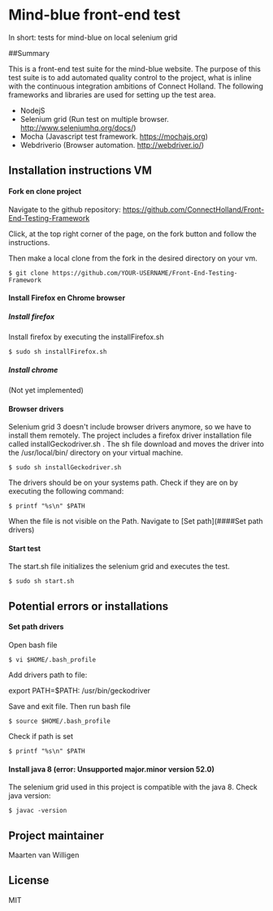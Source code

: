 # Mind-blue front-end test
In short: tests for mind-blue on local selenium grid

##Summary

This is a front-end test suite for the mind-blue website. The purpose of this test suite is to add automated quality control to the project, what is inline with the continuous integration ambitions of Connect Holland. The following frameworks and libraries are used for setting up the test area.  

- NodejS 
- Selenium grid (Run test on multiple browser. http://www.seleniumhq.org/docs/) 
- Mocha (Javascript test framework. https://mochajs.org) 
- Webdriverio (Browser automation. http://webdriver.io/)

## Installation instructions VM

#### Fork en clone project
Navigate to the github repository: https://github.com/ConnectHolland/Front-End-Testing-Framework

Click, at the top right corner of the page, on the fork button and follow the instructions.

Then make a local clone from the fork in the desired directory on your vm. 

``` command
$ git clone https://github.com/YOUR-USERNAME/Front-End-Testing-Framework
```
#### Install Firefox en Chrome browser

##### Install firefox
Install firefox by executing the installFirefox.sh

``` command
$ sudo sh installFirefox.sh
```
##### Install chrome
(Not yet implemented)

#### Browser drivers
Selenium grid 3 doesn't include browser drivers anymore, so we have to install them remotely. The project includes a firefox driver installation file called installGeckodriver.sh . The sh file download and moves the driver into the /usr/local/bin/ directory on your virtual machine. 

``` command
$ sudo sh installGeckodriver.sh
```
The drivers should be on your systems path. Check if they are on by executing the following command: 

``` command
$ printf "%s\n" $PATH
```
When the file is not visible on the Path. Navigate to [Set path](####Set path drivers)

#### Start test
The start.sh file initializes the selenium grid and executes the test. 

``` command
$ sudo sh start.sh
```
## Potential errors or installations

#### Set path drivers
Open bash file 

``` command
$ vi $HOME/.bash_profile
```
Add drivers path to file:

export PATH=$PATH: /usr/bin/geckodriver </br>

Save and exit file. Then run bash file

``` command
$ source $HOME/.bash_profile
```

Check if path is set

``` command
$ printf "%s\n" $PATH
```

#### Install java 8 (error: Unsupported major.minor version 52.0)

The selenium grid used in this project is compatible with the java 8. Check java version:

``` command
$ javac -version
```

## Project maintainer

Maarten van Willigen

## License

MIT

